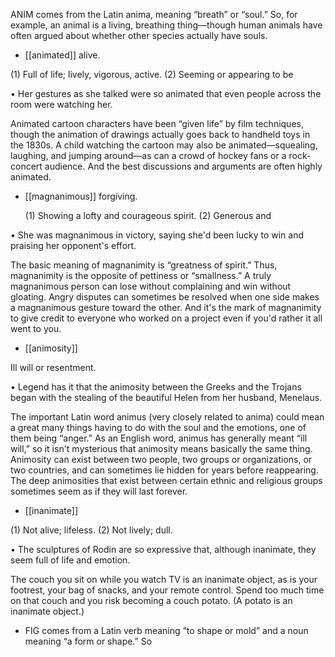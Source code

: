 ANIM  comes  from  the  Latin  anima,  meaning  “breath”  or  “soul.”  So,  for  example,  an  animal  is  a
living, breathing thing—though human animals have often argued about whether other species actually
have souls.

- [[animated]] 
alive. 

 (1) Full of life; lively, vigorous, active. (2) Seeming or appearing to be

• Her gestures as she talked were so animated that even people across the room were watching her. 

Animated  cartoon  characters  have  been  “given  life”  by  film  techniques,  though  the  animation  of
drawings actually goes back to handheld toys in the 1830s. A child watching the cartoon may also be
animated—squealing,  laughing,  and  jumping  around—as  can  a  crowd  of  hockey  fans  or  a  rock-
concert audience. And the best discussions and arguments are often highly animated.

- [[magnanimous]] 
forgiving. 

  (1)  Showing  a  lofty  and  courageous  spirit.  (2)  Generous  and

• She was magnanimous in victory, saying she'd been lucky to win and praising her opponent's effort. 

The  basic  meaning  of  magnanimity  is  “greatness  of  spirit.”  Thus,  magnanimity  is  the  opposite  of
pettiness or “smallness.” A truly magnanimous person can lose without complaining and win without
gloating.  Angry  disputes  can  sometimes  be  resolved  when  one  side  makes  a  magnanimous  gesture
toward  the  other.  And  it's  the  mark  of  magnanimity  to  give  credit  to  everyone  who  worked  on  a
project even if you'd rather it all went to you.

- [[animosity]] 

 Ill will or resentment. 

• Legend has it that the animosity between the Greeks and the Trojans began with the stealing of the
beautiful Helen from her husband, Menelaus. 

The  important  Latin  word  animus  (very  closely  related  to  anima)  could  mean  a  great  many  things
having to do with the soul and the emotions, one of them being “anger.” As an English word, animus
has generally meant “ill will,” so it isn't mysterious that animosity means basically the same thing.
Animosity  can  exist  between  two  people,  two  groups  or  organizations,  or  two  countries,  and  can
sometimes lie hidden for years before reappearing. The deep animosities that exist between certain
ethnic and religious groups sometimes seem as if they will last forever.

- [[inanimate]] 

 (1) Not alive; lifeless. (2) Not lively; dull. 

•  The  sculptures  of  Rodin  are  so  expressive  that,  although  inanimate,  they  seem  full  of  life  and
emotion. 

The  couch  you  sit  on  while  you  watch  TV  is  an  inanimate  object,  as  is  your  footrest,  your  bag  of
snacks, and your remote control. Spend too much time on that couch and you risk becoming a couch
potato. (A potato is an inanimate object.)

- FIG comes from a Latin verb meaning “to shape or mold” and a noun meaning “a form or shape.” So
